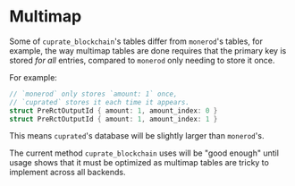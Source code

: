 # Multimap
Some of `cuprate_blockchain`'s tables differ from `monerod`'s tables, for example, the way multimap tables are done requires that the primary key is stored _for all_ entries, compared to `monerod` only needing to store it once.

For example:
```rust
// `monerod` only stores `amount: 1` once,
// `cuprated` stores it each time it appears.
struct PreRctOutputId { amount: 1, amount_index: 0 }
struct PreRctOutputId { amount: 1, amount_index: 1 }
```

This means `cuprated`'s database will be slightly larger than `monerod`'s.

The current method `cuprate_blockchain` uses will be "good enough" until usage shows that it must be optimized as multimap tables are tricky to implement across all backends.